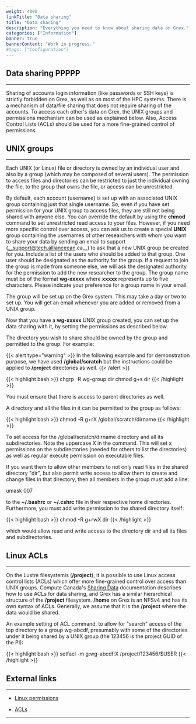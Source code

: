 ```yaml
---
weight: 4000
linkTitle: "Data sharing"
title: "Data sharing"
description: "Everything you need to know about sharing data on Grex."
categories: ["Information"]
banner: true
bannerContent: "Work in progress."
#tags: ["Configuration"]
---
```


## Data sharing  PPPPP
---

Sharing of accounts login information (like passwords or SSH keys) is strictly forbidden on Grex, as well as on most of the HPC systems. There is a mechanism of data/file sharing that does not require sharing of the accounts. To access each other's data on Grex, the UNIX groups and permissions mechanism can be used as explained below. Also, Access Control Lists (ACLs) should be used for a more fine-grained control of permissions.

## UNIX groups
---

Each UNIX (or Linux) file or directory is owned by an individual user and also by a group (which may be composed of several users). The permission to access files and directories can be restricted to just the individual owning the file, to the group that owns the file, or access can be unrestricted.

By default, each account (username) is set up with an associated UNIX group containing just that single username. So, even if you have set permission for your UNIX group to access files, they are still not being shared with anyone else. You can override the default by using the __chmod__ command to set unrestricted read access to your files. However, if you need more specific control over access, you can ask us to create a special __UNIX__ group containing the usernames of other researchers with whom you want to share your data by sending an email to support (__support@tech.alliancecan.ca__) to ask that a new UNIX group be created for you. Include a list of the users who should be added to that group. One user should be designated as the authority for the group. If a request to join the group is made from someone else, we will ask the designated authority for the permission to add the new researcher to the group. The group name must be of the format __wg-xxxxx__ where __xxxxx__ represents up to five characters. Please indicate your preference for a group name in your email. 

The group will be set up on the Grex system. This may take a day or two to set up. You will get an email whenever you are added or removed from a UNIX group.

Now that you have a __wg-xxxxx__ UNIX group created, you can set up the data sharing with it, by setting the permissions as described below.

The directory you wish to share should be owned by the group and permitted to the group. For example:

{{< alert type="warning" >}}
In the following example and for demonstration purpose, we have used __/global/scratch__ but the instructions could be applied to __/project__ directories as well.
{{< /alert >}}

{{< highlight bash >}}
chgrp -R wg-group dir
chmod g+s dir
{{< /highlight >}}

You must ensure that there is access to parent directories as well.

A directory and all the files in it can be permitted to the group as follows:

{{< highlight bash >}}
chmod -R g+rX /global/scratch/dirname
{{< /highlight >}}

To set access for the /global/scratch/dirname directory and all its subdirectories. Note the uppercase X in the command. This will set x permissions on the subdirectories (needed for others to list the directories) as well as regular execute permission on executable files.

If you want them to allow other members to not only read files in the shared directory "dir", but also permit write access to allow them to create and change files in that directory, then all members in the group must add a line:

umask 007

to the __~/.bashrc__ or __~/.cshrc__ file in their respective home directories. Furthermore, you must add write permission to the shared directory itself:

{{< highlight bash >}}
chmod -R g+rwX dir
{{< /highlight >}}

which would allow read and write access to the directory dir and all its files and subdirectories.

## Linux ACLs
---

On the Lustre filesystemis (__/project__), it is possible to use Linux access control lists (ACLs) which offer more fine-grained control over access than UNIX groups. Compute Canada's [Sharing Data](https://docs.alliancecan.ca/wiki/Sharing_data "Sharing data") documentation describes how to use ACLs for data sharing, and Grex has a similar hierarchical structure of the __/project__ filesystem. __/home__ on Grex is an NFSv4 and has its own syntax of ACLs. Generally, we assume that it is the __/project__ where the data would be shared.

An example setting of ACL command, to allow for "search" access of the top directory to a group wg-abcdf, presumably with some of the directories under it being shared by a UNIX group (the 123456 is the project GUID of the PI):

{{< highlight bash >}}
setfacl -m g:wg-abcdf:X /project/123456/$USER
{{< /highlight >}}

## External links
---

* [Linux permissions](https://linuxize.com/post/understanding-linux-file-permissions/ "Understanding Linux File Permissions")

* [ACLs](https://www.geeksforgeeks.org/access-control-listsacl-linux/ "Access Control Lists in Linux")

---

<!-- {{< treeview display="tree" />}} -->

<!-- Changes and update:
* 
*
*
-->
